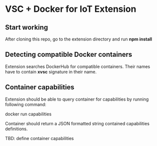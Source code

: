 # VSC + Docker for IoT Extension

## Start working

After cloning this repo, go to the extension directory and run **npm install**


## Detecting compatible Docker containers

Extension searches DockerHub for compatible containers. Their names have to contain **xvsc** signature in their name.

## Container capabilities

Extension should be able to query container for capabilities by running following command:

  docker run <container-name> capabilities

Container should return a JSON formatted string contained capabilities definitions.

TBD: define container capabilities  
